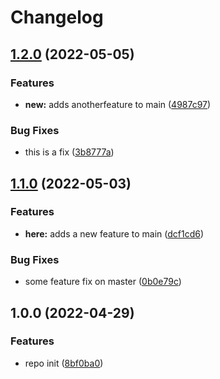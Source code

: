 # Changelog

## [1.2.0](https://github.com/mcchran/release-process/compare/v1.1.0...v1.2.0) (2022-05-05)


### Features

* **new:** adds anotherfeature to main ([4987c97](https://github.com/mcchran/release-process/commit/4987c97311be2681321cb0ac2e81d536ddc68afc))


### Bug Fixes

* this is a fix ([3b8777a](https://github.com/mcchran/release-process/commit/3b8777a455c06a47c3fb60607c5f401acd142420))

## [1.1.0](https://github.com/mcchran/release-process/compare/v1.0.0...v1.1.0) (2022-05-03)


### Features

* **here:** adds a new feature to main ([dcf1cd6](https://github.com/mcchran/release-process/commit/dcf1cd6ac7748ceeeab59a4babafa3542aa7846a))


### Bug Fixes

* some feature fix on master ([0b0e79c](https://github.com/mcchran/release-process/commit/0b0e79c73df9b524c7d8c4940b1f3ab0ed463fbc))

## 1.0.0 (2022-04-29)


### Features

* repo init ([8bf0ba0](https://github.com/mcchran/release-process/commit/8bf0ba06d5aaf2f7fe51b559183a8d15ad03237b))

